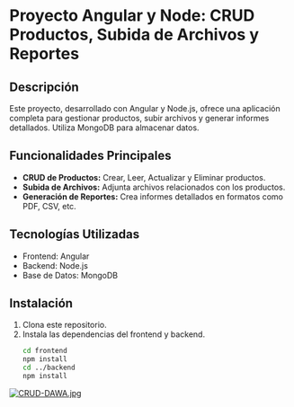 # Proyecto Angular y Node: CRUD Productos, Subida de Archivos y Reportes

## Descripción

Este proyecto, desarrollado con Angular y Node.js, ofrece una aplicación completa para gestionar productos, subir archivos y generar informes detallados. Utiliza MongoDB para almacenar datos.

## Funcionalidades Principales

- **CRUD de Productos:** Crear, Leer, Actualizar y Eliminar productos.
- **Subida de Archivos:** Adjunta archivos relacionados con los productos.
- **Generación de Reportes:** Crea informes detallados en formatos como PDF, CSV, etc.

## Tecnologías Utilizadas

- Frontend: Angular
- Backend: Node.js
- Base de Datos: MongoDB

## Instalación

1. Clona este repositorio.
2. Instala las dependencias del frontend y backend.
   ```bash
   cd frontend
   npm install
   cd ../backend
   npm install
   
[![CRUD-DAWA.jpg](https://i.postimg.cc/NjFVDdZ5/CRUD-DAWA.jpg)](https://postimg.cc/NKhpfksc)
